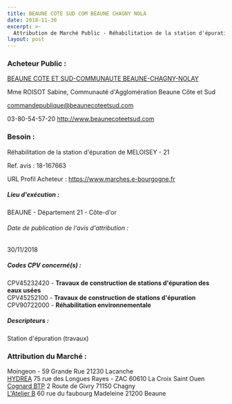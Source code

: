 ```yaml
---
title: BEAUNE COTE SUD COM BEAUNE CHAGNY NOLA
date: 2018-11-30
excerpt: >-
  Attribution de Marché Public - Réhabilitation de la station d'épuration de MELOISEY - 21
layout: post
---
```


### Acheteur Public : 
<a href="/acheteur-32/siren-200006682"> BEAUNE COTE ET SUD-COMMUNAUTE BEAUNE-CHAGNY-NOLAY</a><br/>

Mme ROISOT Sabine, Communauté d'Agglomération Beaune Côte et Sud

commandepublique@beaunecoteetsud.com

03-80-54-57-20
http://www.beaunecoteetsud.com
### Besoin :

Réhabilitation de la station d'épuration de MELOISEY - 21

Ref. avis : 18-167663

URL Profil Acheteur : https://www.marches.e-bourgogne.fr

##### Lieu d'exécution :

BEAUNE - Département 21 - Côte-d'or

###### Date de publication de l'avis d'attribution : 
30/11/2018

##### Codes CPV concerné(s) :
CPV45232420 - **Travaux de construction de stations d'épuration des eaux usées** <br/>
CPV45252100 - **Travaux de construction de stations d'épuration** <br/>
CPV90722000 - **Réhabilitation environnementale** <br/>

##### Descripteurs :
Station d'épuration (travaux) <br/>

### Attribution du Marché :
Moingeon - 59 Grande Rue 21230 Lacanche <br/>
<a href="/entreprise-258/siren-389074261"> HYDREA</a>    75 rue des Longues Rayes - ZAC 60610 La Croix Saint Ouen <br/>
<a href="/entreprise-266/siren-517926044"> Cognard BTP</a>    2 Route de Givry 71150 Chagny <br/>
<a href="/entreprise-263/siren-477708481"> L'Atelier B</a>    60 rue du faubourg Madeleine 21200 Beaune <br/>
